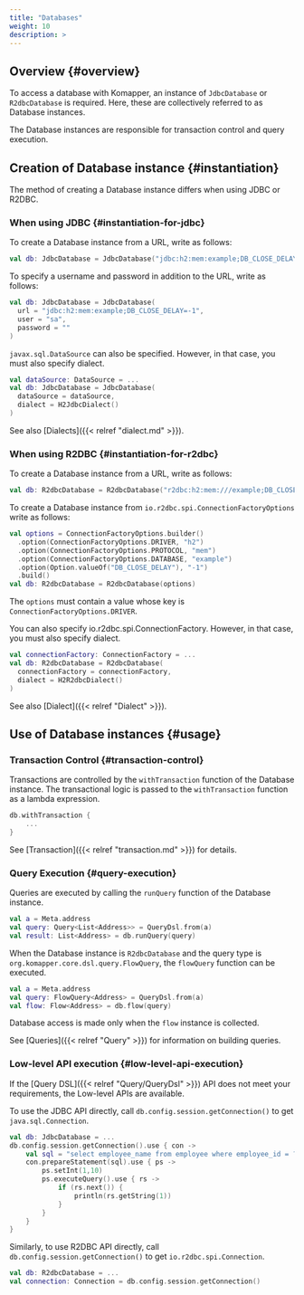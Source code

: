 ```yaml
---
title: "Databases"
weight: 10
description: >
---
```


## Overview {#overview}

To access a database with Komapper, an instance of `JdbcDatabase` or `R2dbcDatabase` is required.
Here, these are collectively referred to as Database instances.

The Database instances are responsible for transaction control and query execution.

## Creation of Database instance {#instantiation}

The method of creating a Database instance differs when using JDBC or R2DBC.

### When using JDBC {#instantiation-for-jdbc}

To create a Database instance from a URL, write as follows:

```kotlin
val db: JdbcDatabase = JdbcDatabase("jdbc:h2:mem:example;DB_CLOSE_DELAY=-1")
```

To specify a username and password in addition to the URL, write as follows:

```kotlin
val db: JdbcDatabase = JdbcDatabase(
  url = "jdbc:h2:mem:example;DB_CLOSE_DELAY=-1", 
  user = "sa", 
  password = ""
)
```

`javax.sql.DataSource` can also be specified.
However, in that case, you must also specify dialect.

```kotlin
val dataSource: DataSource = ...
val db: JdbcDatabase = JdbcDatabase(
  dataSource = dataSource, 
  dialect = H2JdbcDialect()
)
```

See also [Dialects]({{< relref "dialect.md" >}}).

### When using R2DBC {#instantiation-for-r2dbc}

To create a Database instance from a URL, write as follows:

```kotlin
val db: R2dbcDatabase = R2dbcDatabase("r2dbc:h2:mem:///example;DB_CLOSE_DELAY=-1")
```

To create a Database instance from `io.r2dbc.spi.ConnectionFactoryOptions` write as follows:

```kotlin
val options = ConnectionFactoryOptions.builder()
  .option(ConnectionFactoryOptions.DRIVER, "h2")
  .option(ConnectionFactoryOptions.PROTOCOL, "mem")
  .option(ConnectionFactoryOptions.DATABASE, "example")
  .option(Option.valueOf("DB_CLOSE_DELAY"), "-1")
  .build()
val db: R2dbcDatabase = R2dbcDatabase(options)
```

The `options` must contain a value whose key is `ConnectionFactoryOptions.DRIVER`.

You can also specify io.r2dbc.spi.ConnectionFactory.
However, in that case, you must also specify dialect.

```kotlin
val connectionFactory: ConnectionFactory = ...
val db: R2dbcDatabase = R2dbcDatabase(
  connectionFactory = connectionFactory, 
  dialect = H2R2dbcDialect()
)
```

See also [Dialect]({{< relref "Dialect" >}}).

## Use of Database instances {#usage}

### Transaction Control {#transaction-control}

Transactions are controlled by the `withTransaction` function of the Database instance. 
The transactional logic is passed to the `withTransaction` function as a lambda expression.

```kotlin
db.withTransaction {
    ...
}
```

See [Transaction]({{< relref "transaction.md" >}}) for details.

### Query Execution {#query-execution}

Queries are executed by calling the `runQuery` function of the Database instance.

```kotlin
val a = Meta.address
val query: Query<List<Address>> = QueryDsl.from(a)
val result: List<Address> = db.runQuery(query)
```

When the Database instance is `R2dbcDatabase` and the query type is `org.komapper.core.dsl.query.FlowQuery`, 
the `flowQuery` function can be executed.

```kotlin
val a = Meta.address
val query: FlowQuery<Address> = QueryDsl.from(a)
val flow: Flow<Address> = db.flow(query)
```

Database access is made only when the `flow` instance is collected.

See [Queries]({{< relref "Query" >}}) for information on building queries.

### Low-level API execution {#low-level-api-execution}

If the [Query DSL]({{< relref "Query/QueryDsl" >}}) API does not meet your requirements,
the Low-level APIs are available.

To use the JDBC API directly, call `db.config.session.getConnection()` to get `java.sql.Connection`.

```kotlin
val db: JdbcDatabase = ...
db.config.session.getConnection().use { con ->
    val sql = "select employee_name from employee where employee_id = ?"
    con.prepareStatement(sql).use { ps ->
        ps.setInt(1,10)
        ps.executeQuery().use { rs ->
            if (rs.next()) {
                println(rs.getString(1))
            }
        }
    }
}
```

Similarly, to use R2DBC API directly, call `db.config.session.getConnection()` to get `io.r2dbc.spi.Connection`.

```kotlin
val db: R2dbcDatabase = ...
val connection: Connection = db.config.session.getConnection()
```
